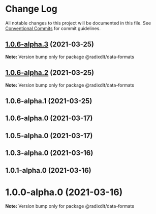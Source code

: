 # Change Log

All notable changes to this project will be documented in this file.
See [Conventional Commits](https://conventionalcommits.org) for commit guidelines.

## [1.0.6-alpha.3](https://github.com/radixdlt/radixdlt-javascript/compare/@radixdlt/data-formats@1.0.6-alpha.2...@radixdlt/data-formats@1.0.6-alpha.3) (2021-03-25)

**Note:** Version bump only for package @radixdlt/data-formats





## [1.0.6-alpha.2](https://github.com/radixdlt/radixdlt-javascript/compare/@radixdlt/data-formats@1.0.6-alpha.1...@radixdlt/data-formats@1.0.6-alpha.2) (2021-03-25)

**Note:** Version bump only for package @radixdlt/data-formats





## 1.0.6-alpha.1 (2021-03-25)



## 1.0.6-alpha.0 (2021-03-17)



## 1.0.5-alpha.0 (2021-03-17)



## 1.0.3-alpha.0 (2021-03-16)



## 1.0.1-alpha.0 (2021-03-16)



# 1.0.0-alpha.0 (2021-03-16)

**Note:** Version bump only for package @radixdlt/data-formats
